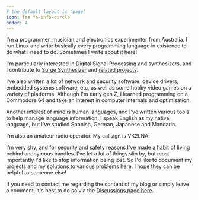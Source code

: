 ```yaml
---
# the default layout is 'page'
icon: fas fa-info-circle
order: 4
---
```


I'm a programmer, musician and electronics experimenter from Australia. I run Linux and write basically every programming language in existence to do what I need to do. Sometimes I write about it here!

I'm particularly interested in Digital Signal Processing and synthesizers, and I contribute to [Surge Synthesizer](https://surge-synthesizer.github.io/) and [related projects](https://github.com/surge-synthesizer/).

I've also written a lot of network and security software, device drivers, embedded systems software, etc, as well as some hobby video games on a variety of platforms. Although I'm early gen Z, I learned programming on a Commodore 64 and take an interest in computer internals and optimisation.

Another interest of mine is human languages, and I've written various tools to help manage language information. I speak English as my native language, but I've studied Spanish, German, Japanese and Mandarin.

I'm also an amateur radio operator. My callsign is VK2LNA.

I'm very shy, and for security and safety reasons I've made a habit of living behind anonymous handles. I've let a lot of things slip by, but most importantly I'd like to stop information being lost. So I'd like to document my projects and my solutions to various problems here. I hope they can be helpful to someone else!

If you need to contact me regarding the content of my blog or simply leave a comment, it's best to do so via the [Discussions page here](https://github.com/selenologist/selenologist.github.io/discussions).
